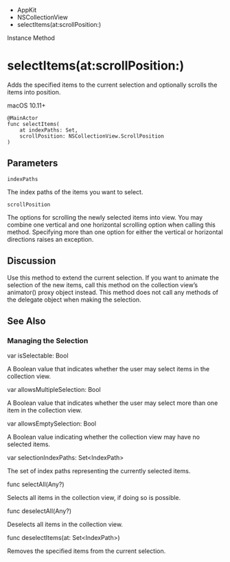 

- AppKit
- NSCollectionView
-  selectItems(at:scrollPosition:) 

Instance Method

# selectItems(at:scrollPosition:)

Adds the specified items to the current selection and optionally scrolls the items into position.

macOS 10.11+

``` source
@MainActor
func selectItems(
    at indexPaths: Set,
    scrollPosition: NSCollectionView.ScrollPosition
)
```

## Parameters 

`indexPaths`  

The index paths of the items you want to select.

`scrollPosition`  

The options for scrolling the newly selected items into view. You may combine one vertical and one horizontal scrolling option when calling this method. Specifying more than one option for either the vertical or horizontal directions raises an exception.

## Discussion

Use this method to extend the current selection. If you want to animate the selection of the new items, call this method on the collection view’s animator() proxy object instead. This method does not call any methods of the delegate object when making the selection.

## See Also

### Managing the Selection

var isSelectable: Bool

A Boolean value that indicates whether the user may select items in the collection view.

var allowsMultipleSelection: Bool

A Boolean value that indicates whether the user may select more than one item in the collection view.

var allowsEmptySelection: Bool

A Boolean value indicating whether the collection view may have no selected items.

var selectionIndexPaths: Set&lt;IndexPath>

The set of index paths representing the currently selected items.

func selectAll(Any?)

Selects all items in the collection view, if doing so is possible.

func deselectAll(Any?)

Deselects all items in the collection view.

func deselectItems(at: Set&lt;IndexPath>)

Removes the specified items from the current selection.

